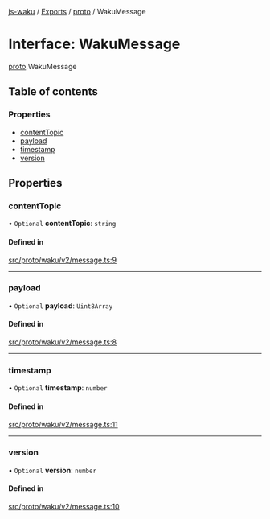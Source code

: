 [js-waku](../README.md) / [Exports](../modules.md) / [proto](../modules/proto.md) / WakuMessage

# Interface: WakuMessage

[proto](../modules/proto.md).WakuMessage

## Table of contents

### Properties

- [contentTopic](proto.WakuMessage.md#contenttopic)
- [payload](proto.WakuMessage.md#payload)
- [timestamp](proto.WakuMessage.md#timestamp)
- [version](proto.WakuMessage.md#version)

## Properties

### contentTopic

• `Optional` **contentTopic**: `string`

#### Defined in

[src/proto/waku/v2/message.ts:9](https://github.com/status-im/js-waku/blob/31325bb/src/proto/waku/v2/message.ts#L9)

___

### payload

• `Optional` **payload**: `Uint8Array`

#### Defined in

[src/proto/waku/v2/message.ts:8](https://github.com/status-im/js-waku/blob/31325bb/src/proto/waku/v2/message.ts#L8)

___

### timestamp

• `Optional` **timestamp**: `number`

#### Defined in

[src/proto/waku/v2/message.ts:11](https://github.com/status-im/js-waku/blob/31325bb/src/proto/waku/v2/message.ts#L11)

___

### version

• `Optional` **version**: `number`

#### Defined in

[src/proto/waku/v2/message.ts:10](https://github.com/status-im/js-waku/blob/31325bb/src/proto/waku/v2/message.ts#L10)
